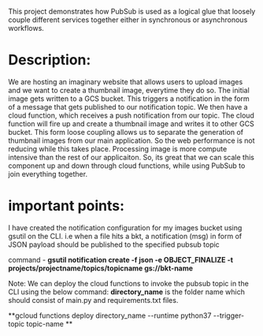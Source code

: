 This project demonstrates how PubSub is used as a logical glue that loosely couple different services together either in synchronous or asynchronous workflows.

# Description:
We are hosting an imaginary website that allows users to upload images and we want to create a thumbnail image, everytime they do so. The initial image gets written 
to a GCS bucket. This triggers a notification in the form of a message that gets published to our notification topic. We then have a cloud function, which receives a 
push notification from our topic. The cloud function will fire up and create a thumbnail image and writes it to other GCS bucket. This form loose coupling allows us to separate the generation of thumbnail images from our main application. So the web performance is not reducing while this takes place. Processing image is more compute intensive than the rest of our applicaiton. So, its great that we can scale this component up and down through cloud functions, while using PubSub to join everything together. 


# important points:
I have created the notification configuration for my images bucket using gsutil on the CLI. i.e when a file hits a bkt, a notification (msg) in form of JSON payload 
should be published to the specified pubsub topic

command - **gsutil notification create -f json -e OBJECT_FINALIZE -t projects/projectname/topics/topicname gs://bkt-name**


Note:
We can deploy the cloud functions to invoke the pubsub topic in the CLI using the below command:
**directory_name**  is the folder name which should consist of main.py and requirements.txt files. 


**gcloud functions deploy directory_name --runtime python37 --trigger-topic topic-name **
